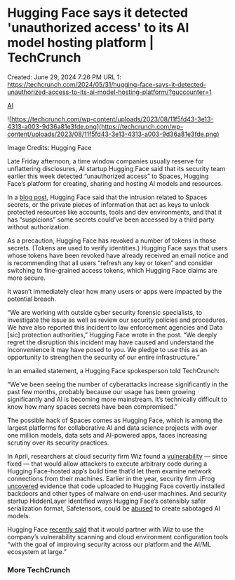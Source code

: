 # Hugging Face says it detected 'unauthorized access' to its AI model hosting platform | TechCrunch

Created: June 29, 2024 7:26 PM
URL 1: https://techcrunch.com/2024/05/31/hugging-face-says-it-detected-unauthorized-access-to-its-ai-model-hosting-platform/?guccounter=1

[AI](https://techcrunch.com/category/artificial-intelligence/)

![https://techcrunch.com/wp-content/uploads/2023/08/11f5fd43-3e13-4313-a003-9d36a81e3fde.png](https://techcrunch.com/wp-content/uploads/2023/08/11f5fd43-3e13-4313-a003-9d36a81e3fde.png)

Image Credits: Hugging Face

Late Friday afternoon, a time window companies usually reserve for unflattering disclosures, AI startup Hugging Face said that its security team earlier this week detected “unauthorized access” to Spaces, Hugging Face’s platform for creating, sharing and hosting AI models and resources.

In a [blog post](https://huggingface.co/blog/space-secrets-disclosure), Hugging Face said that the intrusion related to Spaces secrets, or the private pieces of information that act as keys to unlock protected resources like accounts, tools and dev environments, and that it has “suspicions” some secrets could’ve been accessed by a third party without authorization.

As a precaution, Hugging Face has revoked a number of tokens in those secrets. (Tokens are used to verify identities.) Hugging Face says that users whose tokens have been revoked have already received an email notice and is recommending that all users “refresh any key or token” and consider switching to fine-grained access tokens, which Hugging Face claims are more secure.

It wasn’t immediately clear how many users or apps were impacted by the potential breach.

“We are working with outside cyber security forensic specialists, to investigate the issue as well as review our security policies and procedures. We have also reported this incident to law enforcement agencies and Data [sic] protection authorities,” Hugging Face wrote in the post. “We deeply regret the disruption this incident may have caused and understand the inconvenience it may have posed to you. We pledge to use this as an opportunity to strengthen the security of our entire infrastructure.”

In an emailed statement, a Hugging Face spokesperson told TechCrunch:

“We’ve been seeing the number of cyberattacks increase significantly in the past few months, probably because our usage has been growing significantly and AI is becoming more mainstream. It’s technically difficult to know how many spaces secrets have been compromised.”

The possible hack of Spaces comes as Hugging Face, which is among the largest platforms for collaborative AI and data science projects with over one million models, data sets and AI-powered apps, faces increasing scrutiny over its security practices.

In April, researchers at cloud security firm Wiz found a [vulnerability](https://www.darkreading.com/cloud-security/critical-bugs-hugging-face-ai-platform-pickle) — since fixed — that would allow attackers to execute arbitrary code during a Hugging Face-hosted app’s build time that’d let them examine network connections from their machines. Earlier in the year, security firm JFrog [uncovered](https://arstechnica.com/security/2024/03/hugging-face-the-github-of-ai-hosted-code-that-backdoored-user-devices/) evidence that code uploaded to Hugging Face covertly installed backdoors and other types of malware on end-user machines. And security startup HiddenLayer identified ways Hugging Face’s ostensibly safer serialization format, Safetensors, could be [abused](https://go.skimresources.com/?id=100098X1555750&isjs=1&jv=15.7.0&sref=https%3A%2F%2Farstechnica.com%2Fsecurity%2F2024%2F03%2Fhugging-face-the-github-of-ai-hosted-code-that-backdoored-user-devices%2F&url=https%3A%2F%2Fhiddenlayer.com%2Fresearch%2Fsilent-sabotage%2F&xs=1&xtz=240&xuuid=874ee97460f59add3a198f578a496a33&abp=1&xjsf=other_click__contextmenu%20%5B2%5D) to create sabotaged AI models.

Hugging Face [recently said](https://huggingface.co/blog/hugging-face-wiz-security-blog) that it would partner with Wiz to use the company’s vulnerability scanning and cloud environment configuration tools “with the goal of improving security across our platform and the AI/ML ecosystem at large.”

### More TechCrunch